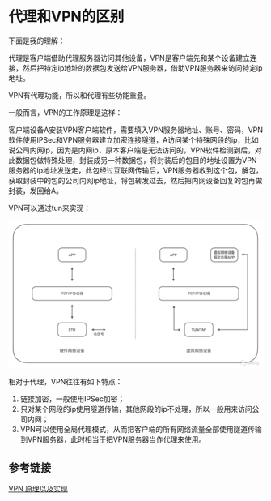# 代理和VPN的区别

下面是我的理解：

代理是客户端借助代理服务器访问其他设备，VPN是客户端先和某个设备建立连接，然后把特定ip地址的数据包发送给VPN服务器，借助VPN服务器来访问特定ip地址。

VPN有代理功能，所以和代理有些功能重叠。

一般而言，VPN的工作原理是这样：

客户端设备A安装VPN客户端软件，需要填入VPN服务器地址、账号、密码，VPN软件使用IPSec和VPN服务器建立加密连接隧道，A访问某个特殊网段的ip，比如说公司内网ip，因为是内网ip，原本客户端是无法访问的，VPN软件检测到后，对此数据包做特殊处理，封装成另一种数据包，将封装后的包目的地址设置为VPN服务器的ip地址发送走，此包经过互联网传输后，VPN服务器收到这个包，解包，获取封装中的包的公司内网ip地址，将包转发过去，然后把内网设备回复的包再做封装，发回给A。

VPN可以通过tun来实现：

![VPN_tun.png](./images/VPN_tun.png)



相对于代理，VPN往往有如下特点：

1. 链接加密，一般使用IPSec加密；
2. 只对某个网段的ip使用隧道传输，其他网段的ip不处理，所以一般用来访问公司内网；
3. VPN可以使用全局代理模式，从而把客户端的所有网络流量全部使用隧道传输到VPN服务器，此时相当于把VPN服务器当作代理来使用。



## 参考链接

[VPN 原理以及实现](https://paper.seebug.org/1648/)



